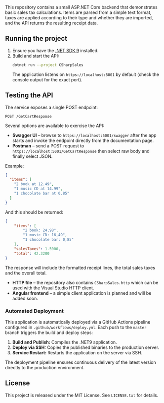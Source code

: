 This repository contains a small ASP.NET Core backend that demonstrates basic sales tax calculations.
Items are parsed from a simple text format, taxes are applied according to their type and whether they are imported, and the API returns the resulting receipt data.

## Running the project

1. Ensure you have the [.NET SDK 9](https://dotnet.microsoft.com/) installed.
2. Build and start the API:
   ```bash
   dotnet run --project CSharpSales
   ```
   The application listens on `https://localhost:5001` by default (check the console output for the exact port).

## Testing the API

The service exposes a single POST endpoint:

`POST /GetCartResponse`

Several options are available to exercise the API:

* **Swagger UI** – browse to `https://localhost:5001/swagger` after the app starts and invoke the endpoint directly from the documentation page.
* **Postman** – send a POST request to `https://localhost:5001/GetCartResponse` then select raw body and finally select JSON.

Example:
  ```json
  {
    "items": [
      "2 book at 12.49",
      "1 music CD at 14.99",
      "1 chocolate bar at 0.85"
    ]
  }
  ```
And this should be returned:
  ```json
  {
      "items": [
          "2 book: 24,98",
          "1 music CD: 16,49",
          "1 chocolate bar: 0,85"
      ],
      "salesTaxes": 1.5000,
      "total": 42.3200
  }
  ```

  The response will include the formatted receipt lines, the total sales taxes and the overall total.
* **HTTP file** – the repository also contains `CSharpSales.http` which can be used with the Visual Studio HTTP client.
* **Angular frontend** – a simple client application is planned and will be added soon.


### Automated Deployment

This application is automatically deployed via a GitHub Actions pipeline configured in `.github/workflows/deploy.yml`.
Each push to the `master` branch triggers the build and deploy steps:

1. **Build and Publish:** Compiles the .NET9 application.
2. **Deploy via SSH:** Copies the published binaries to the production server.
3. **Service Restart:** Restarts the application on the server via SSH.

The deployment pipeline ensures continuous delivery of the latest version directly to the production environment.

## License

This project is released under the MIT License. See `LICENSE.txt` for details.